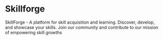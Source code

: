 # Skillforge
SkillForge - A platform for skill acquisition and learning. Discover, develop, and showcase your skills. Join our community and contribute to our mission of empowering skill growths
